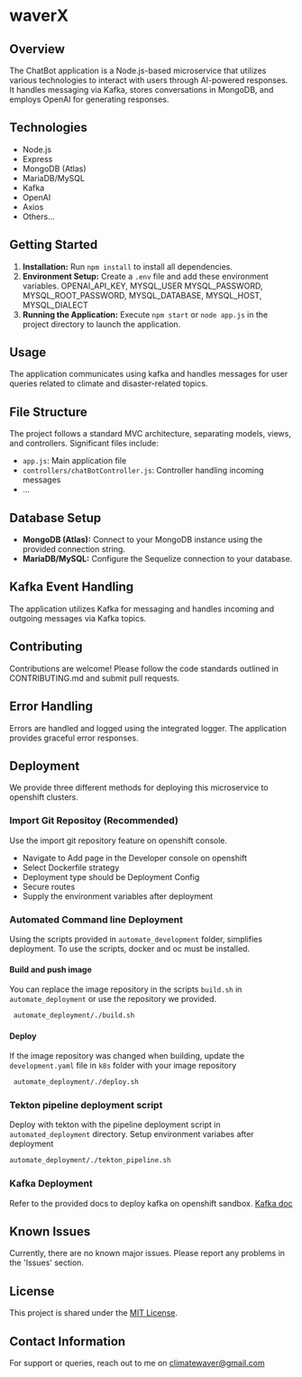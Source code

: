 # waverX

## Overview

The ChatBot application is a Node.js-based microservice that utilizes various technologies to interact with users through AI-powered responses. It handles messaging via Kafka, stores conversations in MongoDB, and employs OpenAI for generating responses.

## Technologies

- Node.js
- Express
- MongoDB (Atlas)
- MariaDB/MySQL
- Kafka
- OpenAI
- Axios
- Others...

## Getting Started

1. **Installation:** Run `npm install` to install all dependencies.
2. **Environment Setup:** Create a `.env` file and add these environment variables.
OPENAI_API_KEY, MYSQL_USER MYSQL_PASSWORD, MYSQL_ROOT_PASSWORD, MYSQL_DATABASE, MYSQL_HOST, MYSQL_DIALECT
3. **Running the Application:** Execute `npm start` or `node app.js` in the project directory to launch the application.

## Usage

The application communicates using kafka and handles messages for user queries related to climate and disaster-related topics.

## File Structure

The project follows a standard MVC architecture, separating models, views, and controllers. Significant files include:
- `app.js`: Main application file
- `controllers/chatBotController.js`: Controller handling incoming messages
- ...

## Database Setup

- **MongoDB (Atlas):** Connect to your MongoDB instance using the provided connection string.
- **MariaDB/MySQL:** Configure the Sequelize connection to your database.

## Kafka Event Handling

The application utilizes Kafka for messaging and handles incoming and outgoing messages via Kafka topics.

## Contributing

Contributions are welcome! Please follow the code standards outlined in CONTRIBUTING.md and submit pull requests.

## Error Handling

Errors are handled and logged using the integrated logger. The application provides graceful error responses.

## Deployment

We provide three different methods for deploying this microservice to openshift clusters.
### Import Git Repositoy (Recommended)
Use the import git repository feature on openshift console.
- Navigate to Add page in the Developer console on openshift
- Select Dockerfile strategy
- Deployment type should be Deployment Config
- Secure routes
- Supply the environment variables after deployment
  
### Automated Command line Deployment
Using the scripts provided in `automate_development` folder, simplifies deployment. To use the scripts, docker and oc must be installed.

#### Build and push image
You can replace the image repository in the scripts `build.sh` in `automate_deployment` or use the repository we provided.
  ```bash
   automate_deployment/./build.sh
   ```
#### Deploy 
If the image repository was changed when building, update the `development.yaml` file in `k8s` folder with your image repository
  ```bash
   automate_deployment/./deploy.sh
   ```

### Tekton pipeline deployment script
Deploy with tekton with the pipeline deployment script in `automated_deployment` directory. Setup environment variabes after deployment
   ```bash
   automate_deployment/./tekton_pipeline.sh
   ```

### Kafka Deployment
Refer to the provided docs to deploy kafka on openshift sandbox. [ Kafka doc](https://github.com/ClimateWavers/waverX-chat/blob/db192ec17102a50e9c6984355c5e1aa057935cb6/strimzi-in-devsandbox.pdf)

## Known Issues

Currently, there are no known major issues. Please report any problems in the 'Issues' section.

## License

This project is shared under the [MIT License](#).

## Contact Information

For support or queries, reach out to me on climatewaver@gmail.com
